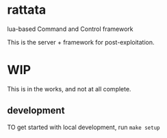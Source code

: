 # rattata

lua-based Command and Control framework

This is the server + framework for post-exploitation.

# WIP

This is in the works, and not at all complete.

## development

TO get started with local development, run `make setup`
